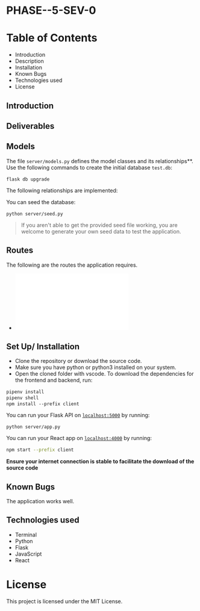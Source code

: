 # PHASE--5-SEV-0

# Table of Contents
* Introduction
* Description
* Installation
* Known Bugs
* Technologies used
* License

## Introduction

## Deliverables
## Models

The file `server/models.py` defines the model classes and its relationships**.
Use the following commands to create the initial database `test.db`:

```console
flask db upgrade 
```

The following relationships are implemented:




You can seed the database:

```console
python server/seed.py
```

> If you aren't able to get the provided seed file working, you are welcome to
> generate your own seed data to test the application.


## Routes

The following are the routes the application requires. 

- ![routes](/files/routes.pdf)


## Set Up/ Installation 
- Clone the repository or download the source code.
- Make sure you have python or python3 installed on your system.
- Open the cloned folder with vscode.
To download the dependencies for the frontend and backend, run:

```console
pipenv install
pipenv shell
npm install --prefix client
```

You can run your Flask API on [`localhost:5000`](http://localhost:5000) by
running:

```console
python server/app.py
```

You can run your React app on [`localhost:4000`](http://localhost:4000) by
running:

```sh
npm start --prefix client
```

**Ensure your internet connection is stable to facilitate the download of the source code**


## Known Bugs
The application works well.

## Technologies used
- Terminal
- Python
- Flask
- JavaScript
- React

# License
This project is licensed under the MIT License.

